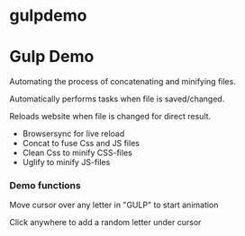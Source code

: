 # gulpdemo

<h1>Gulp Demo</h1>
<p>Automating the process of concatenating and minifying files.</p> 
<p>Automatically performs tasks when file is saved/changed.</p>
<p>Reloads website when file is changed for direct result.</p>

<ul>
  <li>Browsersync for live reload</li>
  <li>Concat to fuse Css and JS files</li>
  <li>Clean Css to minify CSS-files</li>
  <li>Uglify to minify JS-files</li>
 </ul>
 
 <h3>Demo functions</h3>
 <p>Move cursor over any letter in "GULP" to start animation</p>
 <p>Click anywhere to add a random letter under cursor</p>
  
